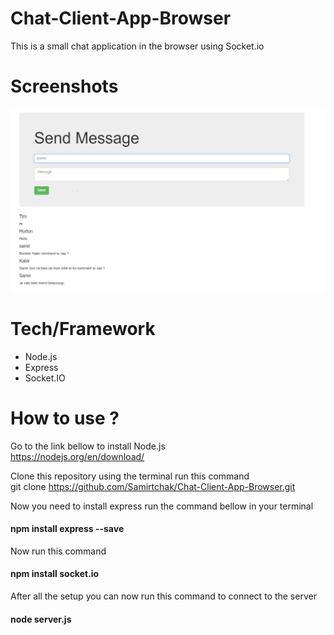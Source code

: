 # Chat-Client-App-Browser
This is a small chat application in the browser using Socket.io
# Screenshots
![alt-text](chat_app_img.PNG) 
# Tech/Framework
* Node.js
* Express
* Socket.IO

# How to use ?
Go to the link bellow to install Node.js <br>
https://nodejs.org/en/download/

Clone this  repository using the terminal run this command <br>
git clone https://github.com/Samirtchak/Chat-Client-App-Browser.git


Now you need to install express run the command bellow in your terminal
<h4> npm install express --save </h4> 
Now run this command
<h4> npm install socket.io</h4>
After all the setup you can now run this command to connect to the server
<h4> node server.js</h4>
